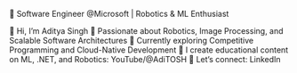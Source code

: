 🔧 Software Engineer @Microsoft | Robotics & ML Enthusiast

👋 Hi, I’m Aditya Singh
👀 Passionate about Robotics, Image Processing, and Scalable Software Architectures
🌱 Currently exploring Competitive Programming and Cloud-Native Development
🎥 I create educational content on ML, .NET, and Robotics: YouTube/@AdiTOSH
🤝 Let’s connect: LinkedIn

<!---
Aditya-Singh-SSJ2/Aditya-Singh-SSJ2 is a ✨ special ✨ repository because its `README.md` (this file) appears on your GitHub profile.
You can click the Preview link to take a look at your changes.
--->
